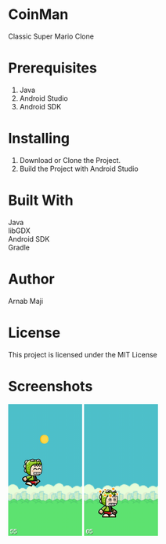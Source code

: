 # CoinMan
Classic Super Mario Clone

# Prerequisites
1. Java<br>
2. Android Studio <br>
3. Android SDK

# Installing
1. Download or Clone the Project. <br>
2. Build the Project with Android Studio

# Built With
Java<br>
libGDX<br>
Android SDK<br>
Gradle

# Author
Arnab Maji

# License
This project is licensed under the MIT License

# Screenshots
<img src="/screenshots/Screenshot_1.png" width="30%" />
<img src="/screenshots/Screenshot_2.png" width="30%" />
